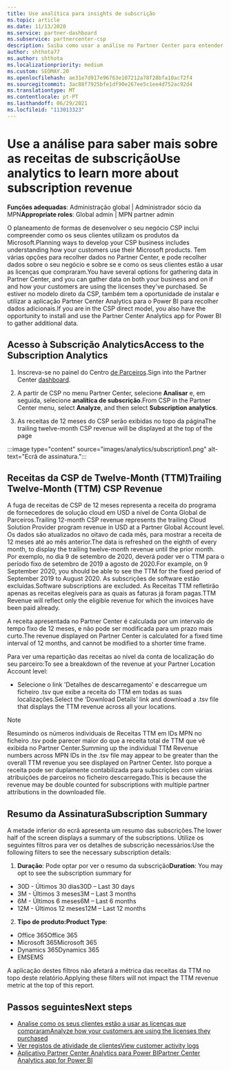 ```yaml
---
title: Use analítica para insights de subscrição
ms.topic: article
ms.date: 11/13/2020
ms.service: partner-dashboard
ms.subservice: partnercenter-csp
description: Saiba como usar a análise no Partner Center para entender melhor o seu negócio e como os seus clientes usam as licenças que adquiriu.
author: shthota77
ms.author: shthota
ms.localizationpriority: medium
ms.custom: SEOMAY.20
ms.openlocfilehash: ae31e7d917e96763e107212a78f28bfa10acf2f4
ms.sourcegitcommit: 3ac88f7925bfe1df90e267ee5c1ee4d752ac92d4
ms.translationtype: MT
ms.contentlocale: pt-PT
ms.lasthandoff: 06/29/2021
ms.locfileid: "113013323"
---
```

# <a name="use-analytics-to-learn-more-about-subscription-revenue"></a><span data-ttu-id="fd589-103">Use a análise para saber mais sobre as receitas de subscrição</span><span class="sxs-lookup"><span data-stu-id="fd589-103">Use analytics to learn more about subscription revenue</span></span>

<span data-ttu-id="fd589-104">**Funções adequadas**: Administração global | Administrador sócio da MPN</span><span class="sxs-lookup"><span data-stu-id="fd589-104">**Appropriate roles**: Global admin | MPN partner admin</span></span>

<span data-ttu-id="fd589-105">O planeamento de formas de desenvolver o seu negócio CSP inclui compreender como os seus clientes utilizam os produtos da Microsoft.</span><span class="sxs-lookup"><span data-stu-id="fd589-105">Planning ways to develop your CSP business includes understanding how your customers use their Microsoft products.</span></span> <span data-ttu-id="fd589-106">Tem várias opções para recolher dados no Partner Center, e pode recolher dados sobre o seu negócio e sobre se e como os seus clientes estão a usar as licenças que compraram.</span><span class="sxs-lookup"><span data-stu-id="fd589-106">You have several options for gathering data in Partner Center, and you can gather data on both your business and on if and how your customers are using the licenses they've purchased.</span></span> <span data-ttu-id="fd589-107">Se estiver no modelo direto da CSP, também tem a oportunidade de instalar e utilizar a aplicação Partner Center Analytics para o Power BI para recolher dados adicionais.</span><span class="sxs-lookup"><span data-stu-id="fd589-107">If you are in the CSP direct model, you also have the opportunity to install and use the Partner Center Analytics app for Power BI to gather additional data.</span></span>

## <a name="access-to-the-subscription-analytics"></a><span data-ttu-id="fd589-108">Acesso à Subscrição Analytics</span><span class="sxs-lookup"><span data-stu-id="fd589-108">Access to the Subscription Analytics</span></span>

1. <span data-ttu-id="fd589-109">Inscreva-se no painel do Centro [de Parceiros](https://partner.microsoft.com/dashboard/home).</span><span class="sxs-lookup"><span data-stu-id="fd589-109">Sign into the Partner Center [dashboard](https://partner.microsoft.com/dashboard/home).</span></span>
1. <span data-ttu-id="fd589-110">A partir de CSP no menu Partner Center, selecione **Analisar** e, em seguida, selecione **analítica de subscrição**.</span><span class="sxs-lookup"><span data-stu-id="fd589-110">From CSP in the Partner Center menu, select **Analyze**, and then select **Subscription analytics**.</span></span>

1. <span data-ttu-id="fd589-111">As receitas de 12 meses do CSP serão exibidas no topo da página</span><span class="sxs-lookup"><span data-stu-id="fd589-111">The trailing twelve-month CSP revenue will be displayed at the top of the page</span></span>

:::image type="content" source="images/analytics/subscription1.png" alt-text="Ecrã de assinatura.":::

## <a name="trailing-twelve-month-ttm-csp-revenue"></a><span data-ttu-id="fd589-113">Receitas da CSP de Twelve-Month (TTM)</span><span class="sxs-lookup"><span data-stu-id="fd589-113">Trailing Twelve-Month (TTM) CSP Revenue</span></span>

<span data-ttu-id="fd589-114">A fuga de receitas de CSP de 12 meses representa a receita do programa de fornecedores de solução cloud em USD a nível de Conta Global de Parceiros.</span><span class="sxs-lookup"><span data-stu-id="fd589-114">Trailing 12-month CSP revenue represents the trailing Cloud Solution Provider program revenue in USD at a Partner Global Account level.</span></span> <span data-ttu-id="fd589-115">Os dados são atualizados no oitavo de cada mês, para mostrar a receita de 12 meses até ao mês anterior.</span><span class="sxs-lookup"><span data-stu-id="fd589-115">The data is refreshed on the eighth of every month, to display the trailing twelve-month revenue until the prior month.</span></span> <span data-ttu-id="fd589-116">Por exemplo, no dia 9 de setembro de 2020, deverá poder ver o TTM para o período fixo de setembro de 2019 a agosto de 2020.</span><span class="sxs-lookup"><span data-stu-id="fd589-116">For example, on 9 September 2020, you should be able to see the TTM for the fixed period of September 2019 to August 2020.</span></span> <span data-ttu-id="fd589-117">As subscrições de software estão excluídas.</span><span class="sxs-lookup"><span data-stu-id="fd589-117">Software subscriptions are excluded.</span></span> <span data-ttu-id="fd589-118">As Receitas TTM refletirão apenas as receitas elegíveis para as quais as faturas já foram pagas.</span><span class="sxs-lookup"><span data-stu-id="fd589-118">TTM Revenue will reflect only the eligible revenue for which the invoices have been paid already.</span></span> 

<span data-ttu-id="fd589-119">A receita apresentada no Partner Center é calculada por um intervalo de tempo fixo de 12 meses, e não pode ser modificada para um prazo mais curto.</span><span class="sxs-lookup"><span data-stu-id="fd589-119">The revenue displayed on Partner Center is calculated for a fixed time interval of 12 months, and cannot be modified to a shorter time frame.</span></span>

<span data-ttu-id="fd589-120">Para ver uma repartição das receitas ao nível da conta de localização do seu parceiro:</span><span class="sxs-lookup"><span data-stu-id="fd589-120">To see a breakdown of the revenue at your Partner Location Account level:</span></span>

- <span data-ttu-id="fd589-121">Selecione o link 'Detalhes de descarregamento' e descarregue um ficheiro .tsv que exibe a receita do TTM em todas as suas localizações.</span><span class="sxs-lookup"><span data-stu-id="fd589-121">Select the ‘Download Details’ link and download a .tsv file that displays the TTM revenue across all your locations.</span></span>

>[!NOTE] 
><span data-ttu-id="fd589-122">Resumindo os números individuais de Receitas TTM em IDs MPN no ficheiro .tsv pode parecer maior do que a receita total de TTM que vê exibida no Partner Center.</span><span class="sxs-lookup"><span data-stu-id="fd589-122">Summing up the individual TTM Revenue numbers across MPN IDs in the .tsv file may appear to be greater than the overall TTM revenue you see displayed on Partner Center.</span></span> <span data-ttu-id="fd589-123">Isto porque a receita pode ser duplamente contabilizada para subscrições com várias atribuições de parceiros no ficheiro descarregado.</span><span class="sxs-lookup"><span data-stu-id="fd589-123">This is because the revenue may be double counted for subscriptions with multiple partner attributions in the downloaded file.</span></span>

## <a name="subscription-summary"></a><span data-ttu-id="fd589-124">Resumo da Assinatura</span><span class="sxs-lookup"><span data-stu-id="fd589-124">Subscription Summary</span></span>

<span data-ttu-id="fd589-125">A metade inferior do ecrã apresenta um resumo das subscrições.</span><span class="sxs-lookup"><span data-stu-id="fd589-125">The lower half of the screen displays a summary of the subscriptions.</span></span> <span data-ttu-id="fd589-126">Utilize os seguintes filtros para ver os detalhes de subscrição necessários:</span><span class="sxs-lookup"><span data-stu-id="fd589-126">Use the following filters to see the necessary subscription details:</span></span>  

1. <span data-ttu-id="fd589-127">**Duração**: Pode optar por ver o resumo da subscrição</span><span class="sxs-lookup"><span data-stu-id="fd589-127">**Duration**: You may opt to see the subscription summary for</span></span> 

- <span data-ttu-id="fd589-128">30D - Últimos 30 dias</span><span class="sxs-lookup"><span data-stu-id="fd589-128">30D – Last 30 days</span></span>
- <span data-ttu-id="fd589-129">3M - Últimos 3 meses</span><span class="sxs-lookup"><span data-stu-id="fd589-129">3M – Last 3 months</span></span>
- <span data-ttu-id="fd589-130">6M - Últimos 6 meses</span><span class="sxs-lookup"><span data-stu-id="fd589-130">6M – Last 6 months</span></span>
- <span data-ttu-id="fd589-131">12M - Últimos 12 meses</span><span class="sxs-lookup"><span data-stu-id="fd589-131">12M – Last 12 months</span></span>

2. <span data-ttu-id="fd589-132">**Tipo de produto:**</span><span class="sxs-lookup"><span data-stu-id="fd589-132">**Product Type**:</span></span>
 
- <span data-ttu-id="fd589-133">Office 365</span><span class="sxs-lookup"><span data-stu-id="fd589-133">Office 365</span></span>
- <span data-ttu-id="fd589-134">Microsoft 365</span><span class="sxs-lookup"><span data-stu-id="fd589-134">Microsoft 365</span></span>
- <span data-ttu-id="fd589-135">Dynamics 365</span><span class="sxs-lookup"><span data-stu-id="fd589-135">Dynamics 365</span></span>
- <span data-ttu-id="fd589-136">EMS</span><span class="sxs-lookup"><span data-stu-id="fd589-136">EMS</span></span>

<span data-ttu-id="fd589-137">A aplicação destes filtros não afetará a métrica das receitas da TTM no topo deste relatório.</span><span class="sxs-lookup"><span data-stu-id="fd589-137">Applying these filters will not impact the TTM revenue metric at the top of this report.</span></span>


 
## <a name="next-steps"></a><span data-ttu-id="fd589-138">Passos seguintes</span><span class="sxs-lookup"><span data-stu-id="fd589-138">Next steps</span></span>

- [<span data-ttu-id="fd589-139">Analise como os seus clientes estão a usar as licenças que compraram</span><span class="sxs-lookup"><span data-stu-id="fd589-139">Analyze how your customers are using the licenses they purchased</span></span>](increasing-adoption-and-satisfaction.md)  
- [<span data-ttu-id="fd589-140">Ver registos de atividade de clientes</span><span class="sxs-lookup"><span data-stu-id="fd589-140">View customer activity logs</span></span>](activity-logs.md)
- [<span data-ttu-id="fd589-141">Aplicativo Partner Center Analytics para Power BI</span><span class="sxs-lookup"><span data-stu-id="fd589-141">Partner Center Analytics app for Power BI</span></span>](power-bi-app-for-direct-partners.md)






